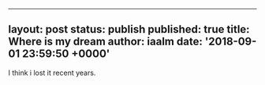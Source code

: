 ---
layout: post
status: publish
published: true
title: Where is my dream
author: iaalm
date: '2018-09-01 23:59:50 +0000'
------
I think i lost it recent years.
